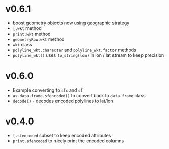# v0.6.1

* boost geometry objects now using geographic strategy
* `[.wkt` method
* `print.wkt` method
* `geometryRow.wkt` method
* `wkt` class
* `polyline_wkt.character` and `polyline_wkt.factor` methods
* `polyline_wkt()` uses `to_string(lon)` in lon / lat stream to keep precision

# v0.6.0

* Example converting to `sfc` and `sf`
* `as.data.frame.sfencoded()` to convert back to `data.frame` class
* `decode()` - decodes encoded polylines to lat/lon

# v0.4.0

* `[.sfencoded` subset to keep encoded attributes
* `print.sfencoded` to nicely print the encoded columns
